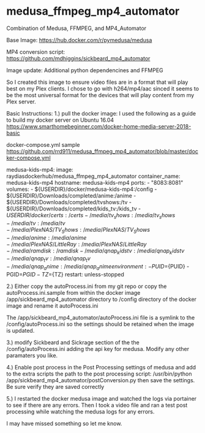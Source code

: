 # medusa_ffmpeg_mp4_automator
Combination of Medusa, FFMPEG, and MP4_Automator

Base Image:
https://hub.docker.com/r/pymedusa/medusa

MP4 conversion script:
https://github.com/mdhiggins/sickbeard_mp4_automator

Image update:
Additional python dependencines and FFMPEG


So I created this image to ensure video files are in a format that will play best on my Plex clients. I chose to go with h264/mp4/aac sinced it seems to be the most universal format for the devices that will play content from my Plex server.

Basic Instructions:
1.) pull the docker image:
I used the following as a guide to build my docker server on Ubuntu 16.04
https://www.smarthomebeginner.com/docker-home-media-server-2018-basic

docker-compose.yml sample
https://github.com/rrd911/medusa_ffmpeg_mp4_automator/blob/master/docker-compose.yml

 medusa-kids-mp4:
     image: raydiasdockerhub/medusa_ffmpeg_mp4_automator
     container_name: medusa-kids-mp4
     hostname: medusa-kids-mp4
     ports:
    - "8083:8081"
    volumes:
    - ${USERDIR}/docker/medusa-kids-mp4:/config
    - ${USERDIR}/Downloads/completed/anime:/anime
    - ${USERDIR}/Downloads/completed/tvshows:/tv
    - ${USERDIR}/Downloads/completed/kids_tv:/kids_tv
    - ${USERDIR}/docker/certs:/certs
    - /media/tv_shows:/media/tv_shows
    - /media/tv:/media/tv
    - /media/PlexNAS/TV_Shows:/media/PlexNAS/TV_Shows
    - /media/anime:/media/anime
    - /media/PlexNAS/LittleRay:/media/PlexNAS/LittleRay
    - /media/ramdisk:/ramdisk
    - /media/qnap_kidstv:/media/qnap_kidstv
    - /media/qnap_tv:/media/qnap_tv
    - /media/qnap_anime:/media/qnap_anime
    environment:
    - PUID=${PUID}
    - PGID=${PGID}
    - TZ=${TZ}
    restart: unless-stopped


2.) Either copy the autoProcess.ini from my git repo or copy the autoProcess.ini.sample from within the docker image /app/sickbeard_mp4_automator directory to /config directory of the docker image and rename it autoProcess.ini

The /app/sickbeard_mp4_automator/autoProcess.ini file is a symlink to the /config/autoProcess.ini so the settings should be retained when the image is updated.

3.) modify Sickbeard and Sickrage section of the the /config/autoProcess.ini adding the api key for medusa. Modify any other paramaters you like.

4.) Enable post process in the Post Processing settings of medusa and add to the extra scripts the path to the post processing script: /usr/bin/python /app/sickbeard_mp4_automator/postConversion.py then save the settings. Be sure verify they are saved correctly 

5.) I restarted the docker medusa image and watched the logs via portainer to see if there are any errors. Then I took a video file and ran a test post processing while watching the medusa logs for any errors.

I may have missed something so let me know.

